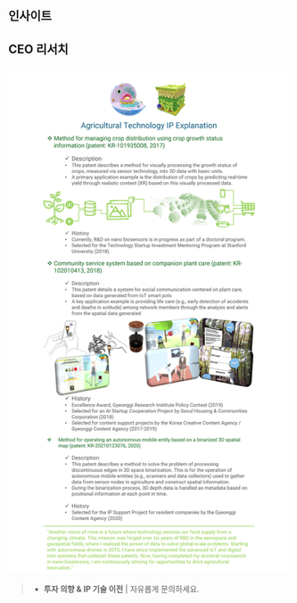 ## 인사이트

<div id="giscus-container"></div>

## CEO 리서치

![CEO 기술 서사 및 IP](/assets/articles/CI_research.png)
> - **투자 의향 & IP 기술 이전** | 자유롭게 문의하세요.